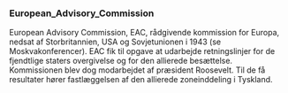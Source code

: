 ### European_Advisory_Commission


European Advisory Commission, EAC, rådgivende kommission for Europa, nedsat af Storbritannien, USA og Sovjetunionen i 1943 (se Moskvakonferencer). EAC fik til opgave at udarbejde retningslinjer for de fjendtlige staters overgivelse og for den allierede besættelse. Kommissionen blev dog modarbejdet af præsident Roosevelt. Til de få resultater hører fastlæggelsen af den allierede zoneinddeling i Tyskland.